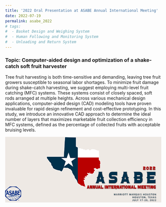 ```yaml
---
title: '2022 Oral Presentation at ASABE Annual International Meeting'
date: 2022-07-19
permalink: asabe_2022
# tags:
#  - Basket Design and Weighing System
#  - Human Following and Monitoring System
#  - Unloading and Return System
---
```


### Topic: Computer-aided design and optimization of a shake-catch soft fruit harvester
Tree fruit harvesting is both time-sensitive and demanding, leaving tree fruit growers susceptible to seasonal labor shortages. To minimize fruit damage during shake-catch harvesting, we suggest employing multi-level fruit catching (MFC) systems. These systems consist of closely spaced, soft rods arranged at multiple heights. Across various mechanical design applications, computer-aided design (CAD) modeling tools have proven invaluable for rapid design refinement and cost-effective prototyping. In this study, we introduce an innovative CAD approach to determine the ideal number of layers that maximizes marketable fruit collection efficiency in MFC systems, defined as the percentage of collected fruits with acceptable bruising levels.




<img src="../images/Post_Images/2022/ASABE_2022/2022_ASABE_Banner.png"
     alt="2022_ASABE_Banner.png"
     style="float: left; margin-bottom: 25px;" />


